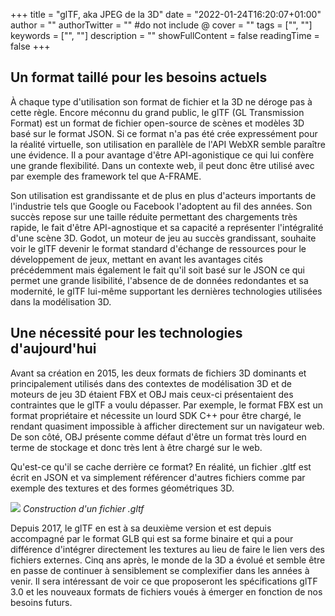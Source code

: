 +++
title = "glTF, aka JPEG de la 3D"
date = "2022-01-24T16:20:07+01:00"
author = ""
authorTwitter = "" #do not include @
cover = ""
tags = ["", ""]
keywords = ["", ""]
description = ""
showFullContent = false
readingTime = false
+++

## Un format taillé pour les besoins actuels

À chaque type d'utilisation son format de fichier et la 3D ne déroge pas à cette règle. Encore méconnu du grand public, le glTF (GL Transmission Format) est un format de fichier open-source de scènes et modèles 3D basé sur le format JSON. Si ce format n'a pas été crée expressément pour la réalité virtuelle, son utilisation en parallèle de l'API WebXR semble paraître une évidence. Il a pour avantage d'être API-agonistique ce qui lui confère une grande flexibilité. Dans un contexte web, il peut donc être utilisé avec par exemple des framework tel que A-FRAME. 

Son utilisation est grandissante et de plus en plus d'acteurs importants de l'industrie tels que Google ou Facebook l'adoptent au fil des années. Son succès repose sur une taille réduite permettant des chargements très rapide, le fait d'être API-agnostique et sa capacité a représenter l'intégralité d'une scène 3D. Godot, un moteur de jeu au succès grandissant, souhaite voir le glTF devenir le format standard d'échange de ressources pour le développement de jeux, mettant en avant les avantages cités précédemment mais également le fait qu'il soit basé sur le JSON ce qui permet une grande lisibilité, l'absence de de données redondantes et sa modernité, le glTF lui-même supportant les dernières technologies utilisées dans la modélisation 3D.

## Une nécessité pour les technologies d'aujourd'hui

Avant sa création en 2015, les deux formats de fichiers 3D dominants et principalement utilisés dans des contextes de modélisation 3D et de moteurs de jeu 3D étaient FBX et OBJ mais ceux-ci présentaient des contraintes que le glTF a voulu dépasser. Par exemple, le format FBX est un format propriétaire et nécessite un lourd SDK C++ pour être chargé, le rendant quasiment impossible à afficher directement sur un navigateur web. De son côté, OBJ présente comme défaut d'être un format très lourd en terme de stockage et donc très lent à être chargé sur le web.


Qu'est-ce qu'il se cache derrière ce format? En réalité, un fichier .gltf est écrit en JSON et va simplement référencer d'autres fichiers comme par exemple des textures et des formes géométriques 3D.

![](https://www.khronos.org/assets/uploads/apis/2020-core-gltf-2-0-asset-structure.jpg)
*Construction d'un fichier .gltf*



Depuis 2017, le glTF en est à sa deuxième version et est depuis accompagné par le format GLB qui est sa forme binaire et qui a pour différence d'intégrer directement les textures au lieu de faire le lien vers des fichiers externes. Cinq ans après, le monde de la 3D a évolué et semble être en passe de continuer à sensiblement se complexifier dans les années à venir. Il sera intéressant de voir ce que proposeront les spécifications glTF 3.0 et les nouveaux formats de fichiers voués à émerger en fonction de nos besoins futurs.
